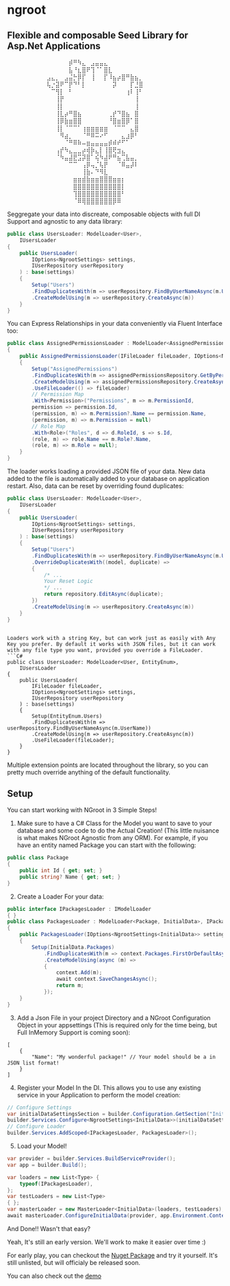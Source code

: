 # ngroot
## Flexible and composable Seed Library for Asp.Net Applications

⠀⠀⠀⠀⠀⠀⠀⠀⠀⠀⠀⠀⠀⠀⡾⠛⠳⣄⠀⣠⣤⣤⣄⠀⠀⠀⠀⠀⠀⠀⠀⠀⠀⠀⠀⠀⠀⠀⠀⠀
⠀⠀⠀⠀⠀⠀⠀⠀⠀⠀⠀⠀⠀⠀⣧⠘⣆⣿⠟⢹⠈⠁⣿⣇⠀⠀⠀⠀⠀⠀⠀⠀⠀⠀⠀⠀⠀⠀⠀⠀
⠀⠀⠀⠀⠀⠀⠀⠀⠀⣠⣄⡀⠀⣠⣬⡓⡿⡏⠀⢸⠀⠀⡏⠸⣦⡴⣿⠛⣷⣦⡀⠀⠀⠀⠀⠀⠀⠀⠀⠀
⠀⠀⠀⠀⠀⠀⠀⠀⠀⢧⡐⣽⠟⠉⡟⠙⠃⡇⠀⠀⠀⠀⠀⠀⡽⠀⠀⠀⡏⣘⣿⠀⠀⠀⠀⠀⠀⠀⠀⠀
⠀⠀⠀⠀⠀⠀⠀⠀⠀⠀⠉⢻⡇⠀⠃⠀⠀⠀⠀⠀⠀⠀⠀⠀⠀⠀⠀⢰⠇⢸⠃⠀⠀⠀⠀⠀⠀⠀⠀⠀
⠀⠀⠀⠀⠀⠀⠀⠀⠀⠀⠀⢸⡟⠀⠀⠀⠀⠀⠀⠀⠀⠀⠀⠀⠀⠀⠀⠀⠀⢸⠀⠀⠀⠀⠀⠀⠀⠀⠀⠀
⠀⠀⠀⠀⠀⠀⠀⠀⠀⠀⠀⢸⡇⠀⠀⠀⠀⠀⠀⠀⠀⠀⠀⠀⠀⠀⠀⠀⠀⢸⠀⠀⠀⠀⠀⠀⠀⠀⠀⠀
⠀⠀⠀⠀⠀⠀⠀⠀⠀⠀⠀⢸⣇⡴⠛⣿⣦⠀⠀⠀⠀⠀⠀⢀⡞⠙⣿⣦⠀⣿⠀⠀⠀⠀⠀⠀⠀⠀⠀⠀
⠀⠀⠀⠀⠀⠀⠀⠀⠀⠀⠀⢸⡿⣷⣶⣿⣿⠀⠀⠀⠀⠀⠀⠘⣿⣶⣿⡿⠁⣿⠀⠀⠀⠀⠀⠀⠀⠀⠀⠀
⠀⠀⠀⠀⠀⠀⠀⠀⠀⠀⠀⢸⡇⠈⠉⠉⠁⢰⣶⣶⣶⣶⣶⠀⠈⠉⠉⠀⣄⣿⠀⠀⠀⠀⠀⠀⠀⠀⠀⠀
⠀⠀⠀⠀⠀⠀⠀⠀⠀⠀⠀⠀⠻⣴⡀⠀⠀⠈⠛⠿⠭⠔⠋⠀⠀⠀⣄⣰⡿⠃⠀⠀⠀⠀⠀⠀⠀⠀⠀⠀
⠀⠀⠀⠀⠀⠀⠀⠀⠀⠀⠀⠀⠀⠈⠛⠿⠷⠤⣶⣤⣤⣤⣤⡾⠾⠞⠋⠁⠀⠀⠀⠀⠀⠀⠀⠀⠀⠀⠀⠀
⠀⠀⠀⠀⠀⠀⠀⠀⠀⠀⠀⢠⡞⠳⣄⣀⣀⡴⢾⡷⣄⡇⢸⣿⢟⣲⣄⠀⠀⠀⠀⠀⠀⠀⠀⠀⠀⠀⠀⠀
⠀⠀⠀⠀⠀⠀⠀⠀⠀⠀⠀⠈⠳⣤⣼⣟⣩⡽⣿⠁⢮⠳⣼⠟⠛⣦⢉⣧⣤⡀⠀⠀⠀⠀⠀⠀⠀⠀⠀⠀
⠀⠀⠀⠀⠀⠀⠀⠀⠀⠀⠀⠀⠀⠀⠉⠉⠀⢠⡿⢤⡈⢧⡟⠀⠀⠈⠿⣤⡼⠇⠀⠀⠀⠀⠀⠀⠀⠀⠀⠀
⠀⠀⠀⠀⠀⠀⠀⠀⠀⠀⠀⠀⠀⠀⠀⠀⠀⢸⣷⠄⠙⠻⣇⠀⠀⠀⠀⠀⠀⠀⠀⠀⠀⠀⠀⠀⠀⠀⠀⠀
⠀⠀⠀⠀⠀⠀⠀⠀⠀⠀⠀⠀⠀⠀⠀⣶⣶⣾⣷⣶⣶⣿⣿⣿⣶⣶⡆⠀⠀⠀⠀⠀⠀⠀⠀⠀⠀⠀⠀⠀
⠀⠀⠀⠀⠀⠀⠀⠀⠀⠀⠀⠀⠀⠀⠀⣿⣿⣿⣿⣿⣿⣿⣿⣿⣿⣿⡇⠀⠀⠀⠀⠀⠀⠀⠀⠀⠀⠀⠀⠀
⠀⠀⠀⠀⠀⠀⠀⠀⠀⠀⠀⠀⠀⠀⠀⢹⣿⣿⣿⣿⣿⣿⣿⣿⣿⣿⠃⠀⠀⠀⠀⠀⠀⠀⠀⠀⠀⠀⠀⠀
⠀⠀⠀⠀⠀⠀⠀⠀⠀⠀⠀⠀⠀⠀⠀⠈⠿⢿⣿⣿⣿⣿⣿⣿⡿⠿⠀⠀⠀⠀⠀⠀⠀⠀⠀⠀⠀⠀⠀⠀


Seggregate your data into discreate, composable objects with full DI Support and agnostic to any data library:

```C#
public class UsersLoader: ModelLoader<User>,
    IUsersLoader
{
    public UsersLoader(
        IOptions<NgrootSettings> settings,
        IUserRepository userRepository
    ) : base(settings)
    {
        Setup("Users")
        .FindDuplicatesWith(m => userRepository.FindByUserNameAsync(m.UserName))
        .CreateModelUsing(m => userRepository.CreateAsync(m))
    }
}
```

You can Express Relationships in your data conveniently via Fluent Interface too:
```C#
public class AssignedPermissionsLoader : ModelLoader<AssignedPermission>
{
    public AssignedPermissionsLoader(IFileLoader fileLoader, IOptions<NgrootSettings> settings, IAssignedPermissionsRepository assignedPermissionsRepository) : base(settings)
    {
        Setup("AssignedPermissions")
        .FindDuplicatesWith(m => assignedPermissionsRepository.GetByPermissionAndRoleAsync(m.PermissionId, m.RoleId))
        .CreateModelUsing(m => assignedPermissionsRepository.CreateAsync(m))
        .UseFileLoader(() => fileLoader)
        // Permission Map
        .With<Permission>("Permissions", m => m.PermissionId,
        permission => permission.Id,
        (permission, m) => m.Permission?.Name == permission.Name,
        (permission, m) => m.Permission = null)
        // Role Map
        .With<Role>("Roles", d => d.RoleId, s => s.Id,
        (role, m) => role.Name == m.Role?.Name,
        (role, m) => m.Role = null);
    }
}
```

The loader works loading a provided JSON file of your data. New data added to the file is automatically added to your database on application restart. Also, data can be reset by overriding found duplicates:


```C#
public class UsersLoader: ModelLoader<User>,
    IUsersLoader
{
    public UsersLoader(
        IOptions<NgrootSettings> settings,
        IUserRepository userRepository
    ) : base(settings)
    {
        Setup("Users")
        .FindDuplicatesWith(m => userRepository.FindByUserNameAsync(m.UserName))
        .OverrideDuplicatesWith((model, duplicate) =>
        {
            /* ...
            Your Reset Logic
            */ ...
            return repository.EditAsync(duplicate);
        })
        .CreateModelUsing(m => userRepository.CreateAsync(m))
    }
}
```
```

Loaders work with a string Key, but can work just as easily with Any Key you prefer. By default it works with JSON files, but it can work with any file type you want, provided you override a FileLoader.
```C#
public class UsersLoader: ModelLoader<User, EntityEnum>,
    IUsersLoader
{
    public UsersLoader(
        IFileLoader fileLoader,
        IOptions<NgrootSettings> settings,
        IUserRepository userRepository
    ) : base(settings)
    {
        Setup(EntityEnum.Users)
        .FindDuplicatesWith(m => userRepository.FindByUserNameAsync(m.UserName))
        .CreateModelUsing(m => userRepository.CreateAsync(m))
        .UseFileLoader(fileLoader);
    }
}
```

Multiple extension points are located throughout the library, so you can pretty much override anything of the default functionality.

## Setup

You can start working with NGroot in 3 Simple Steps!


1. Make sure to have a C# Class for the Model you want to save to your database and some code to do the Actual Creation! (This little nuisance is what makes NGroot Agnostic from any ORM). For example, if you have an entity named Package you can start with the following:

```C#
public class Package
{
    public int Id { get; set; }
    public string? Name { get; set; }
}
```

2. Create a Loader For your data:
```C#
public interface IPackagesLoader : IModelLoader
{ }
public class PackagesLoader : ModelLoader<Package, InitialData>, IPackagesLoader
{
    public PackagesLoader(IOptions<NgrootSettings<InitialData>> settings, ShipmentsContext context) : base(settings)
    {
        Setup(InitialData.Packages)
            .FindDuplicatesWith(m => context.Packages.FirstOrDefaultAsync(pck => pck.Name == m.Name))
            .CreateModelUsing(async (m) =>
            {
                context.Add(m);
                await context.SaveChangesAsync();
                return m;
            });
    }
}
```

3. Add a Json File in your project Directory and a NGroot Configuration Object in your appsettings (This is required only for the time being, but Full InMemory Support is coming soon):

```jsonc
[
    {
        "Name": "My wonderful package!" // Your model should be a in JSON list format!
    }
]
```

4. Register your Model In the DI. This allows you to use any existing service in your Application to perform the model creation:
```C#
// Configure Settings
var initialDataSettingsSection = builder.Configuration.GetSection("InitialDataSettings");
builder.Services.Configure<NgrootSettings<InitialData>>(initialDataSettingsSection);
// Configure Loader
builder.Services.AddScoped<IPackagesLoader, PackagesLoader>();
```

5. Load your Model! 
```C#
var provider = builder.Services.BuildServiceProvider();
var app = builder.Build();

var loaders = new List<Type> {
    typeof(IPackagesLoader),
};
var testLoaders = new List<Type>
{ };
var masterLoader = new MasterLoader<InitialData>(loaders, testLoaders);
await masterLoader.ConfigureInitialData(provider, app.Environment.ContentRootPath);

```

And Done!! Wasn't that easy? 

Yeah, It's still an early version. We'll work to make it easier over time :)

For early play, you can checkout the [Nuget Package](https://www.nuget.org/packages/NGroot/) and try it yourself. It's still unlisted, but will officialy be released soon.

You can also check out the [demo](https://github.com/carbonell/Shippings-Demo)

